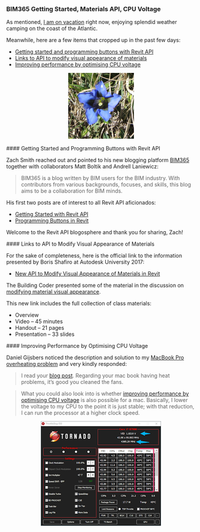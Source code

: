 <head>
<meta http-equiv="Content-Type" content="text/html; charset=utf-8">
<link rel="stylesheet" type="text/css" href="bc.css">
<script src="https://cdn.rawgit.com/google/code-prettify/master/loader/run_prettify.js" type="text/javascript"></script>
</head>

<!---

- Zach Smith
  [BIM365](https://www.bim365.tech)
  Matt Boltik and Andrell Laniewicz
  > BIM365 is a blog written by BIM users for the BIM industry. With contributors from various backgrounds, focuses, and skills, this blog aims to be a collaboration for BIM minds.
  [Getting Started with Revit API](https://www.bim365.tech/blog/programming-buttons-in-revit-b7bjm)
  [Programming Buttons in Revit](https://www.bim365.tech/blog/programming-buttons-in-revit)

- New API to Modify Visual Appearance of Materials in Revit 2017
  https://www.autodesk.com/autodesk-university/class/New-API-Modify-Visual-Appearance-Materials-Revit-2017
  Boris Shafiro
  Overview
  Video 45 minutes
  Handout 21 pages
  Presentation 33 slides

- Daniel Gijsbers <daniel.gijsbers@Azoros.com>
  https://danielgijsbers.blogspot.com/2018/10/performance.html
  I read your blog: https://thebuildingcoder.typepad.com/blog/2019/06/accessing-bim360-cloud-links-thumbnail-and-dynamo.html#4
  Regarding your mac book having heat problems. It’s good you cleaned the fans. What you could also look into is if this is also possible for a mac:
  https://danielgijsbers.blogspot.com/2018/10/performance.html
  basically, I lower the voltage to my CPU to the point it is just stable, and with that reduction, I can run the processor at a higher clock speed.

twitter:

BIM365 getting started, CPU voltage and materials API the #RevitAPI @AutodeskForge @AutodeskRevit #bim #DynamoBim #ForgeDevCon http://bit.ly/bim365cpuvoltage

I am on vacation right now, enjoying splendid weather camping on the coast of the Atlantic.
Meanwhile, here are a few items that cropped up in the past few days
&ndash; Getting started and programming buttons with Revit API
&ndash; Links to API to modify visual appearance of materials
&ndash; Improving performance by optimising CPU voltage...

linkedin:

BIM365 getting started, CPU voltage and materials API the #RevitAPI

http://bit.ly/bim365cpuvoltage

I am on vacation right now, enjoying splendid weather camping on the coast of the Atlantic.

Meanwhile, here are a few items that cropped up in the past few days:

- Getting started and programming buttons with Revit API
- Links to API to modify visual appearance of materials
- Improving performance by optimising CPU voltage...

#bim #DynamoBim #ForgeDevCon #Revit #API #IFC #SDK #AI #VisualStudio #Autodesk #AEC #adsk

the [Revit API discussion forum](http://forums.autodesk.com/t5/revit-api-forum/bd-p/160) thread

-->

### BIM365 Getting Started, Materials API, CPU Voltage

As mentioned, [I am on vacation](https://thebuildingcoder.typepad.com/blog/2019/07/element-identifiers-in-rvt-ifc-nw-and-forge.html#6) right now,
enjoying splendid weather camping on the coast of the Atlantic.

Meanwhile, here are a few items that cropped up in the past few days:

- [Getting started and programming buttons with Revit API](#2)
- [Links to API to modify visual appearance of materials](#3)
- [Improving performance by optimising CPU voltage](#4)

<center>
<img src="img/737_gentian_700x700.jpg" alt="Gentian on Jakobiger" width="175">
</center>

####<a name="2"></a> Getting Started and Programming Buttons with Revit API

Zach Smith reached out and pointed to his new
blogging platform [BIM365](https://www.bim365.tech) together
with collaborators Matt Boltik and Andrell Laniewicz:

> BIM365 is a blog written by BIM users for the BIM industry. With contributors from various backgrounds, focuses, and skills, this blog aims to be a collaboration for BIM minds.

His first two posts are of interest to all Revit API aficionados:

- [Getting Started with Revit API](https://www.bim365.tech/blog/programming-buttons-in-revit-b7bjm)
- [Programming Buttons in Revit](https://www.bim365.tech/blog/programming-buttons-in-revit)

Welcome to the Revit API blogosphere and thank you for sharing, Zach!


####<a name="3"></a> Links to API to Modify Visual Appearance of Materials

For the sake of completeness, here is the official link to the information presented by Boris Shafiro at Autodesk University 2017:

- [New API to Modify Visual Appearance of Materials in Revit](https://www.autodesk.com/autodesk-university/class/New-API-Modify-Visual-Appearance-Materials-Revit-2017)

The Building Coder presented some of the material in the discussion
on [modifying material visual appearance](https://thebuildingcoder.typepad.com/blog/2017/11/modifying-material-visual-appearance.html).

This new link includes the full collection of class materials:

- Overview
- Video &ndash; 45 minutes
- Handout &ndash; 21 pages
- Presentation &ndash; 33 slides


####<a name="4"></a> Improving Performance by Optimising CPU Voltage

Daniel Gijsbers noticed the description and solution to
my [MacBook Pro overheating problem](https://thebuildingcoder.typepad.com/blog/2019/06/accessing-bim360-cloud-links-thumbnail-and-dynamo.html#4) and
very kindly responded:

> I read your [blog post](https://thebuildingcoder.typepad.com/blog/2019/06/accessing-bim360-cloud-links-thumbnail-and-dynamo.html#4).
Regarding your mac book having heat problems, it’s good you cleaned the fans.

> What you could also look into is
whether [improving performance by optimising CPU voltage](https://danielgijsbers.blogspot.com/2018/10/performance.html) is
also possible for a mac.
Basically, I lower the voltage to my CPU to the point it is just stable; with that reduction, I can run the processor at a higher clock speed.

<center>
<img src="img/dg_cpu_voltage_optimisation.png" alt="Daniel Gijsbers optimising CPU voltage" width="320">
</center>
